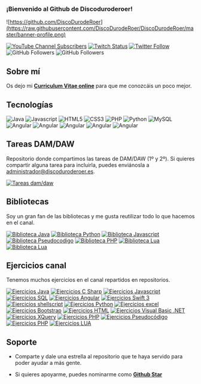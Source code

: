 ### ¡Bienvenido al Github de Discoduroderoer!

![https://github.com/DiscoDurodeRoer](https://raw.githubusercontent.com/DiscoDurodeRoer/DiscoDurodeRoer/master/banner-profile.png)

[![YouTube Channel Subscribers](https://img.shields.io/youtube/channel/subscribers/UCEzsgYrYzOCOcwmjhu_pngw?style=social)](https://youtube.com/DiscoDurodeRoer?sub_confirmation=1)
[![Twitch Status](https://img.shields.io/twitch/status/discoduroderoer_prog?style=social)](https://twitch.com/discoduroderoer_prog)
[![Twitter Follow](https://img.shields.io/twitter/follow/DiscoDurodeRoer?style=social)](https://twitter.com/DiscoDurodeRoer)
![GitHub Followers](https://img.shields.io/github/followers/DiscoDurodeRoer?style=social)
![GitHub Followers](https://img.shields.io/github/stars/DiscoDurodeRoer?style=social)

## <b>Sobre mí</b>

Os dejo mi **[Curriculum Vitae online](https://fernando-urena-gomez.es/#/inicio)** para que me conozcáis un poco mejor.

## <b>Tecnologías</b>

<p align="left"> 
   <img title="Java" alt="Java" src="https://img.icons8.com/color/48/000000/java-coffee-cup-logo.png"/ >
   <img title="Javascript" alt="Javascript" src="https://img.icons8.com/color/48/000000/javascript.png"/>
   <img title="HTML5" alt="HTML5" src="https://img.icons8.com/color/48/000000/html-5.png"/>
   <img title="CSS3" alt="CSS3" src="https://img.icons8.com/color/48/000000/css3.png"/>
   <img title="PHP" alt="PHP" src="https://www.kindpng.com/picc/m/11-118738_php-logo-png-circle-transparent-png.png" alt="express" width="48" height="48"/>
   <img title="Python" alt="Python" src="https://img.icons8.com/color/48/000000/python.png"/>
   <img title="MySQL" alt="MySQL" src="https://img.icons8.com/fluent/50/000000/mysql-logo.png"/> 
   <img title="Angular" alt="Angular" src="https://img.icons8.com/color/48/BDBDBD/angularjs.png"/> 
   <img title="Angular" alt="Angular" src="https://img.icons8.com/color/875EFF/48/c-sharp-logo.png"/> 
   <img title="Angular" alt="Angular" src="https://img.icons8.com/color/0D61A9/48/typescript"/> 
   <img title="Angular" alt="Angular" src="https://img.icons8.com/color/673AB7/48/bootstrap"/> 
   <img title="Angular" alt="Angular" src="https://img.icons8.com/color/673AB7/48/oracle-logo"/> 
  
</p>

## <b>Tareas DAM/DAW</b>

Repositorio donde compartimos las tareas de DAM/DAW (1º y 2º). Si quieres compartir alguna tarea para incluirla, puedes enviánosla a administrador@discoduroderoer.es.

[![Tareas dam/daw](https://img.shields.io/github/stars/DiscoDurodeRoer/tareas-dam-daw-e-learning?label=tareas%20dam%20daw%20e-learning&style=social)](https://github.com/DiscoDurodeRoer/tareas-dam-daw-e-learning)

## <b>Bibliotecas</b>

Soy un gran fan de las bibliotecas y me gusta reutilizar todo lo que hacemos en el canal.

[![Biblioteca Java](https://img.shields.io/github/stars/DiscoDurodeRoer/Biblioteca-DDR-Java?label=Biblioteca%20java&style=social)](https://github.com/DiscoDurodeRoer/Biblioteca-DDR-Java)
[![Biblioteca Python](https://img.shields.io/github/stars/DiscoDurodeRoer/Biblioteca-DDR-Python?label=Biblioteca%20python&style=social)](https://github.com/DiscoDurodeRoer/Biblioteca-DDR-Python)
[![Biblioteca Javascript](https://img.shields.io/github/stars/DiscoDurodeRoer/Biblioteca-DDR-Javascript?label=Biblioteca%20javascript&style=social)](https://github.com/DiscoDurodeRoer/Biblioteca-DDR-Javascript)
[![Biblioteca Pseudocodigo](https://img.shields.io/github/stars/DiscoDurodeRoer/Biblioteca-DDR-Pseudocodigo?label=Biblioteca%20pseudocodigo&style=social)](https://github.com/DiscoDurodeRoer/Biblioteca-DDR-Pseudocodigo)
[![Biblioteca PHP](https://img.shields.io/github/stars/DiscoDurodeRoer/Biblioteca-DDR-PHP?label=Biblioteca%20PHP&style=social)](https://github.com/DiscoDurodeRoer/Biblioteca-DDR-PHP)
[![Biblioteca Lua](https://img.shields.io/github/stars/DiscoDurodeRoer/Biblioteca-DDR-Lua?label=Biblioteca%20Lua&style=social)](https://github.com/DiscoDurodeRoer/Biblioteca-DDR-Lua)
[![Biblioteca Lua](https://img.shields.io/github/stars/DiscoDurodeRoer/Biblioteca-Visual-Basic?label=Biblioteca%20Visual%20Basic&style=social)](https://github.com/DiscoDurodeRoer/Biblioteca-Visual-Basic)

## <b>Ejercicios canal</b>

Tenemos muchos ejercicios en el canal repartidos en repositorios.

<p align="left">

[![Ejercicios Java](https://img.shields.io/github/stars/DiscoDurodeRoer/ejercicios-java-youtube?label=ejercicios%20java&style=social)](https://github.com/DiscoDurodeRoer/ejercicios-java-youtube)
[![Ejercicios C Sharp](https://img.shields.io/github/stars/DiscoDurodeRoer/ejercicios-c-sharp-youtube?label=ejercicios%20C%20sharp&style=social)](https://github.com/DiscoDurodeRoer/ejercicios-c-sharp-youtube)
[![Ejercicios Javascript](https://img.shields.io/github/stars/DiscoDurodeRoer/ejercicios-javascript-youtube?label=ejercicios%20javascript&style=social)](https://github.com/DiscoDurodeRoer/ejercicios-javascript-youtube)
[![Ejercicios SQL](https://img.shields.io/github/stars/DiscoDurodeRoer/ejercicios-sql-youtube?label=ejercicios%20sql&style=social)](https://github.com/DiscoDurodeRoer/ejercicios-sql-youtube)
[![Ejercicios Angular](https://img.shields.io/github/stars/DiscoDurodeRoer/ejercicios-angular-youtube?label=ejercicios%20angular&style=social)](https://github.com/DiscoDurodeRoer/ejercicios-angular-youtube)
[![Ejercicios Swift 3](https://img.shields.io/github/stars/DiscoDurodeRoer/ejercicios-swift-3-youtube?label=ejercicios%20swift&style=social)](https://github.com/DiscoDurodeRoer/ejercicios-swift-3-youtube)
[![Ejercicios shellscript](https://img.shields.io/github/stars/DiscoDurodeRoer/ejercicios-shellscript-youtube?label=ejercicios%20shellscript&style=social)](https://github.com/DiscoDurodeRoer/ejercicios-shellscript-youtube)
[![Ejercicios Python](https://img.shields.io/github/stars/DiscoDurodeRoer/ejercicios-python-youtube?label=ejercicios%20python&style=social)](https://github.com/DiscoDurodeRoer/ejercicios-python-youtube)
[![Ejercicios excel](https://img.shields.io/github/stars/DiscoDurodeRoer/ejercicios-excel-youtube?label=ejercicios%20excel&style=social)](https://github.com/DiscoDurodeRoer/ejercicios-excel-youtube)
[![Ejercicios Bootstrap](https://img.shields.io/github/stars/DiscoDurodeRoer/ejercicios-bootstrap-youtube?label=ejercicios%20bootstrap&style=social)](https://github.com/DiscoDurodeRoer/ejercicios-bootstrap-youtube)
[![Ejercicios HTML](https://img.shields.io/github/stars/DiscoDurodeRoer/ejercicios-html-youtube?label=ejercicios%20html&style=social)](https://github.com/DiscoDurodeRoer/ejercicios-html-youtube)
[![Ejercicios Visual Basic .NET](https://img.shields.io/github/stars/DiscoDurodeRoer/ejercicios-vb-net-youtube?label=ejercicios%20visual%20basic%20net&style=social)](https://github.com/DiscoDurodeRoer/ejercicios-vb-net-youtube)
[![Ejercicios XQuery](https://img.shields.io/github/stars/DiscoDurodeRoer/ejercicios-xquery-discoduroderoer?label=ejercicios%20xquery&style=social)](https://github.com/DiscoDurodeRoer/ejercicios-xquery-discoduroderoer)
[![Ejercicios PHP](https://img.shields.io/github/stars/DiscoDurodeRoer/ejercicios-php-youtube?label=ejercicios%20php&style=social)](https://github.com/DiscoDurodeRoer/ejercicios-php-youtube)
[![Ejercicios Pseudocódigo](https://img.shields.io/github/stars/DiscoDurodeRoer/ejercicios-pseudocodigo-youtube?label=ejercicios%20pseudocodigo&style=social)](https://github.com/DiscoDurodeRoer/ejercicios-pseudocodigo-youtube)
[![Ejercicios PHP](https://img.shields.io/github/stars/DiscoDurodeRoer/ejercicios-php-youtube?label=ejercicios%20php&style=social)](https://github.com/DiscoDurodeRoer/ejercicios-php-youtube)
[![Ejercicios LUA](https://img.shields.io/github/stars/DiscoDurodeRoer/ejercicios-lua-youtube?label=ejercicios%20lua&style=social)](https://github.com/DiscoDurodeRoer/ejercicios-lua-youtube)
</p>
   
## <b>Soporte</b>

- Comparte y dale una estrella al repositorio que te haya servido para poder ayudar a más gente.

- Si quieres apoyarme, puedes nominarme como **[Github Star](https://stars.github.com/nominate/?data=30374642,DiscoDurodeRoer,por%20todo%20el%20contenido%20que%20comparte%20sobre%20programacion)**
